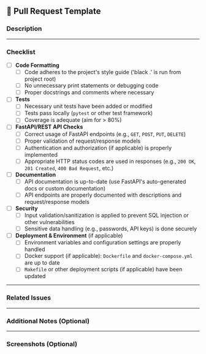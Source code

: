 ## 🚀 Pull Request Template

### Description

<!-- Please provide a summary of what this PR is about. What problem does it solve? What changes have been made? -->

---

### Checklist

- [ ] **Code Formatting**
  - [ ] Code adheres to the project's style guide ('black .' is run from project root)
  - [ ] No unnecessary print statements or debugging code
  - [ ] Proper docstrings and comments where necessary

- [ ] **Tests**
  - [ ] Necessary unit tests have been added or modified
  - [ ] Tests pass locally (`pytest` or other test framework)
  - [ ] Coverage is adequate (aim for > 80%)

- [ ] **FastAPI/REST API Checks**
  - [ ] Correct usage of FastAPI endpoints (e.g., `GET`, `POST`, `PUT`, `DELETE`)
  - [ ] Proper validation of request/response models
  - [ ] Authentication and authorization (if applicable) is properly implemented
  - [ ] Appropriate HTTP status codes are used in responses (e.g., `200 OK`, `201 Created`, `400 Bad Request`, etc.)

- [ ] **Documentation**
  - [ ] API documentation is up-to-date (use FastAPI's auto-generated docs or custom documentation)
  - [ ] API endpoints are properly documented with descriptions and request/response models

- [ ] **Security**
  - [ ] Input validation/sanitization is applied to prevent SQL injection or other vulnerabilities
  - [ ] Sensitive data handling (e.g., passwords, API keys) is done securely

- [ ] **Deployment & Environment** (if applicable)
  - [ ] Environment variables and configuration settings are properly handled
  - [ ] Docker support (if applicable): `Dockerfile` and `docker-compose.yml` are up to date
  - [ ] `Makefile` or other deployment scripts (if applicable) have been updated

---

### Related Issues

<!-- List any related issues (e.g., `Fixes #123`, `Closes #456`, etc.) -->

---

### Additional Notes (Optional)

<!-- Add any other information or context that reviewers should be aware of. -->

---

### Screenshots (Optional)

<!-- If applicable, include screenshots or relevant output to help reviewers understand the changes. -->
